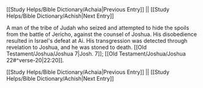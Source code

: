 [[Study Helps/Bible Dictionary/Achaia|Previous Entry]]  ||  [[Study Helps/Bible Dictionary/Achish|Next Entry]]

 A man of the tribe of Judah who seized and attempted to hide the spoils from the battle of Jericho, against the counsel of Joshua. His disobedience resulted in Israel's defeat at Ai. His transgression was detected through revelation to Joshua, and he was stoned to death. [[Old Testament/Joshua/Joshua 7|Josh. 7]]; [[Old Testament/Joshua/Joshua 22#^verse-20|22:20]].

[[Study Helps/Bible Dictionary/Achaia|Previous Entry]]  ||  [[Study Helps/Bible Dictionary/Achish|Next Entry]]